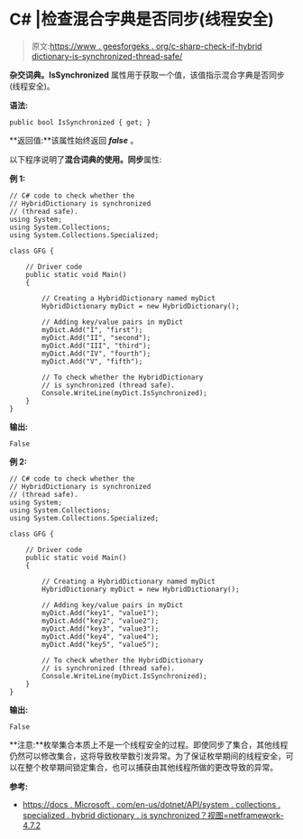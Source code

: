 # C# |检查混合字典是否同步(线程安全)

> 原文:[https://www . geesforgeks . org/c-sharp-check-if-hybrid dictionary-is-synchronized-thread-safe/](https://www.geeksforgeeks.org/c-sharp-check-if-hybriddictionary-is-synchronized-thread-safe/)

**杂交词典。IsSynchronized** 属性用于获取一个值，该值指示混合字典是否同步(线程安全)。

**语法:**

```
public bool IsSynchronized { get; }

```

**返回值:**该属性始终返回 ***false*** 。

以下程序说明了**混合词典的使用。同步**属性:

**例 1:**

```
// C# code to check whether the
// HybridDictionary is synchronized
// (thread safe).
using System;
using System.Collections;
using System.Collections.Specialized;

class GFG {

    // Driver code
    public static void Main()
    {

        // Creating a HybridDictionary named myDict
        HybridDictionary myDict = new HybridDictionary();

        // Adding key/value pairs in myDict
        myDict.Add("I", "first");
        myDict.Add("II", "second");
        myDict.Add("III", "third");
        myDict.Add("IV", "fourth");
        myDict.Add("V", "fifth");

        // To check whether the HybridDictionary
        // is synchronized (thread safe).
        Console.WriteLine(myDict.IsSynchronized);
    }
}
```

**输出:**

```
False

```

**例 2:**

```
// C# code to check whether the
// HybridDictionary is synchronized
// (thread safe).
using System;
using System.Collections;
using System.Collections.Specialized;

class GFG {

    // Driver code
    public static void Main()
    {

        // Creating a HybridDictionary named myDict
        HybridDictionary myDict = new HybridDictionary();

        // Adding key/value pairs in myDict
        myDict.Add("key1", "value1");
        myDict.Add("key2", "value2");
        myDict.Add("key3", "value3");
        myDict.Add("key4", "value4");
        myDict.Add("key5", "value5");

        // To check whether the HybridDictionary
        // is synchronized (thread safe).
        Console.WriteLine(myDict.IsSynchronized);
    }
}
```

**输出:**

```
False

```

**注意:**枚举集合本质上不是一个线程安全的过程。即使同步了集合，其他线程仍然可以修改集合，这将导致枚举数引发异常。为了保证枚举期间的线程安全，可以在整个枚举期间锁定集合，也可以捕获由其他线程所做的更改导致的异常。

**参考:**

*   [https://docs . Microsoft . com/en-us/dotnet/API/system . collections . specialized . hybrid dictionary . is synchronized？视图=netframework-4.7.2](https://docs.microsoft.com/en-us/dotnet/api/system.collections.specialized.hybriddictionary.issynchronized?view=netframework-4.7.2)